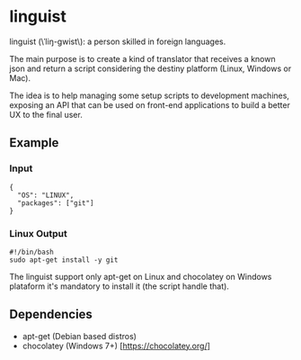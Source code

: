 # linguist

linguist (\ˈliŋ-gwist\\): a person skilled in foreign languages.

The main purpose is to create a kind of translator that receives a known json and return a script considering the destiny platform (Linux, Windows or Mac).

The idea is to help managing some setup scripts to development machines, exposing an API that can be used on front-end applications to build a better UX to the final user.

## Example

### Input
```
{
  "OS": "LINUX",
  "packages": ["git"]
}
```

### Linux Output
```
#!/bin/bash
sudo apt-get install -y git
```

The linguist support only apt-get on Linux and chocolatey on Windows plataform it's mandatory to install it (the script handle that).

## Dependencies
* apt-get (Debian based distros)
* chocolatey (Windows 7+) [https://chocolatey.org/]
